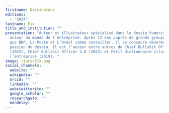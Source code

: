```yaml
---
firstname: Dessinateur
editions:
  - "2024"
lastname: Fix
title_and_institution: ""
presentation: "Auteur et illustrateur spécialisé dans le dessin humoristique
  autour du monde de l’entreprise. Après 12 ans auprès de grands groupes tels
  que BNP, La Poste et L’Oréal comme conseiller, il se consacre désormais à sa
  passion du dessin. Il est l’auteur entre autres de Chief Bullshit Officer
  (2022), Chief Bullshit Officer 2.0 (2023) et Petit dictionnaire illustré de
  l’entreprise (2019). "
image: /jury/FIX.png
social_channels:
  website: ""
  wikipedia: ""
  orcid: ""
  linkedin: ""
  webstwitterite: ""
  google_scholar: ""
  researchgate: ""
  mendeley: ""
---
```

